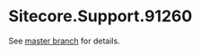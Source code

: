# Sitecore.Support.91260

See [master branch](https://github.com/sitecoresupport/Sitecore.Support.91260) for details.